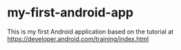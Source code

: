 # my-first-android-app
This is my first Android application based on the tutorial at https://developer.android.com/training/index.html
